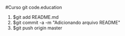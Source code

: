 #Curso git code.education

1. $git add README.md
2. $git commit -a -m "Adicionando arquivo README"
3. $git push origin master
